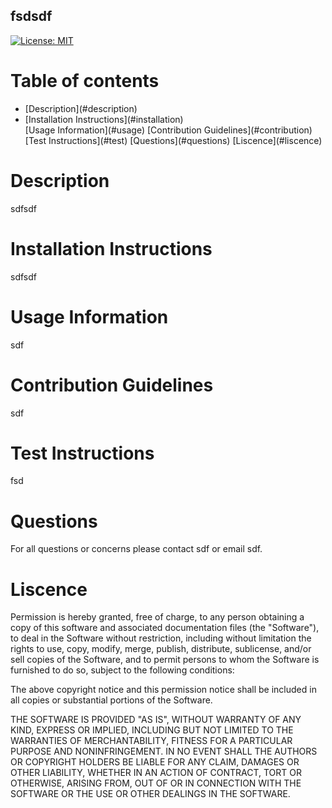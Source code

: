 ## fsdsdf 
[![License: MIT](https://img.shields.io/badge/License-MIT-yellow.svg)](https://opensource.org/licenses/MIT)

# Table of contents
<ul>
<li>[Description](#description)</li>
<li>[Installation Instructions](#installation)</li>
[Usage Information](#usage)
[Contribution Guidelines](#contribution)
[Test Instructions](#test)
[Questions](#questions)
[Liscence](#liscence)
</ul>

<a name="description"></a>

# Description
sdfsdf

<a name="installation"></a>

# Installation Instructions
sdfsdf

<a name="usage"></a>

# Usage Information
sdf

<a name="contribution"></a>

# Contribution Guidelines
sdf

<a name="test"></a>

# Test Instructions
fsd

<a name="questions"></a>

# Questions
For all questions or concerns please contact sdf or email sdf.

<a name="liscence"></a>

# Liscence
<p>Permission is hereby granted, free of charge, to any person obtaining a copy of this software and associated documentation files (the "Software"), to deal in the Software without restriction, including without limitation the rights to use, copy, modify, merge, publish, distribute, sublicense, and/or sell copies of the Software, and to permit persons to whom the Software is furnished to do so, subject to the following conditions:</p>
        <p>The above copyright notice and this permission notice shall be included in all copies or substantial portions of the Software.</p>
        <p>THE SOFTWARE IS PROVIDED "AS IS", WITHOUT WARRANTY OF ANY KIND, EXPRESS OR IMPLIED, INCLUDING BUT NOT LIMITED TO THE WARRANTIES OF MERCHANTABILITY, FITNESS FOR A PARTICULAR PURPOSE AND NONINFRINGEMENT. IN NO EVENT SHALL THE AUTHORS OR COPYRIGHT HOLDERS BE LIABLE FOR ANY CLAIM, DAMAGES OR OTHER LIABILITY, WHETHER IN AN ACTION OF CONTRACT, TORT OR OTHERWISE, ARISING FROM, OUT OF OR IN CONNECTION WITH THE SOFTWARE OR THE USE OR OTHER DEALINGS IN THE SOFTWARE.</p>